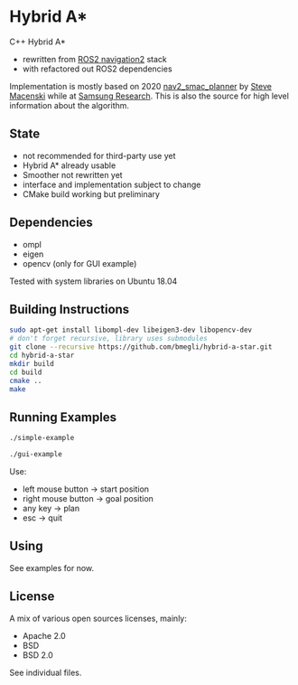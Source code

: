 # Hybrid A*

C++ Hybrid A*
- rewritten from [ROS2 navigation2](https://github.com/ros-planning/navigation2/tree/378d53435856f4b3377fc5031b7118e4554410e5) stack
- with refactored out ROS2 dependencies

Implementation is mostly based on 2020 [nav2_smac_planner](https://github.com/ros-planning/navigation2/tree/main/nav2_smac_planner) by [Steve Macenski](https://www.linkedin.com/in/steve-macenski-41a985101/) while at [Samsung Research](https://www.sra.samsung.com/). This is also the source for high level information about the algorithm.

## State

- not recommended for third-party use yet
- Hybrid A* already usable
- Smoother not rewritten yet
- interface and implementation subject to change
- CMake build working but preliminary

## Dependencies

- ompl
- eigen
- opencv (only for GUI example)

Tested with system libraries on Ubuntu 18.04

## Building Instructions

```bash
sudo apt-get install libompl-dev libeigen3-dev libopencv-dev
# don't forget recursive, library uses submodules
git clone --recursive https://github.com/bmegli/hybrid-a-star.git
cd hybrid-a-star
mkdir build
cd build
cmake ..
make
```

## Running Examples

```bash
./simple-example
```

```bash
./gui-example
```

Use:
- left mouse button -> start position
- right mouse button -> goal position
- any key -> plan
- esc -> quit

## Using

See examples for now.

## License

A mix of various open sources licenses, mainly:
- Apache 2.0
- BSD
- BSD 2.0

See individual files.

